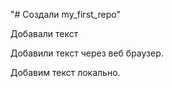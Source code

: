 "# Создали my_first_repo" 

Добавали текст

Добавили текст через веб браузер.

Добавим текст локально.